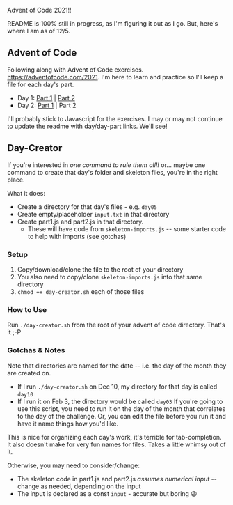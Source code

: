 Advent of Code 2021!! 

README is 100% still in progress, as I'm figuring it out as I go. But, here's where I am as of 12/5. 

## Advent of Code
Following along with Advent of Code exercises. https://adventofcode.com/2021. I'm here to learn and practice so I'll keep a file for each day's part. 

* Day 1: [Part 1](https://github.com/kellyky/advent_of_code_2021/blob/main/day_1/sonarCount_pt1.js) | [Part 2](https://github.com/kellyky/advent_of_code_2021/blob/main/day_1/sonarCount_pt2.js)
* Day 2: [Part 1](https://github.com/kellyky/advent_of_code_2021/blob/main/day02/part1.js) | Part 2

I'll probably stick to Javascript for the exercises. I may or may not continue to update the readme with day/day-part links. We'll see!

## Day-Creator
If you're interested in _one command to rule them all!!_ or... maybe one command to create that day's folder and skeleton files, you're in the right place. 

What it does:
  * Create a directory for that day's files - e.g. `day05`
  * Create empty/placeholder `input.txt` in that directory
  * Create part1.js and part2.js in that directory. 
      * These will have code from `skeleton-imports.js` -- some starter code to help with imports (see gotchas)   

### Setup
1. Copy/download/clone the file to the root of your directory
2. You also need to copy/clone `skeleton-imports.js` into that same directory
3. `chmod +x day-creator.sh` each of those files 

### How to Use 
Run `./day-creator.sh` from the root of your advent of code directory. That's it ;-P

### Gotchas & Notes
Note that directories are named for the date -- i.e. the day of the month they are created on. 

  * If I run `./day-creator.sh` on Dec 10, my directory for that day is called `day10`
  * If I run it on Feb 3, the directory would be called `day03`
If you're going to use this script, you need to run it on the day of the month that correlates to the day of the challenge. Or, you can edit the file before you run it and have it name things how you'd like.

This is nice for organizing each day's work, it's terrible for tab-completion. It also doesn't make for very fun names for files. Takes a little whimsy out of it. 

Otherwise, you may need to consider/change:
  * The skeleton code in part1.js and part2.js _assumes numerical input_ -- change as needed, depending on the input
  * The input is declared as a const `input` - accurate but boring 😆




